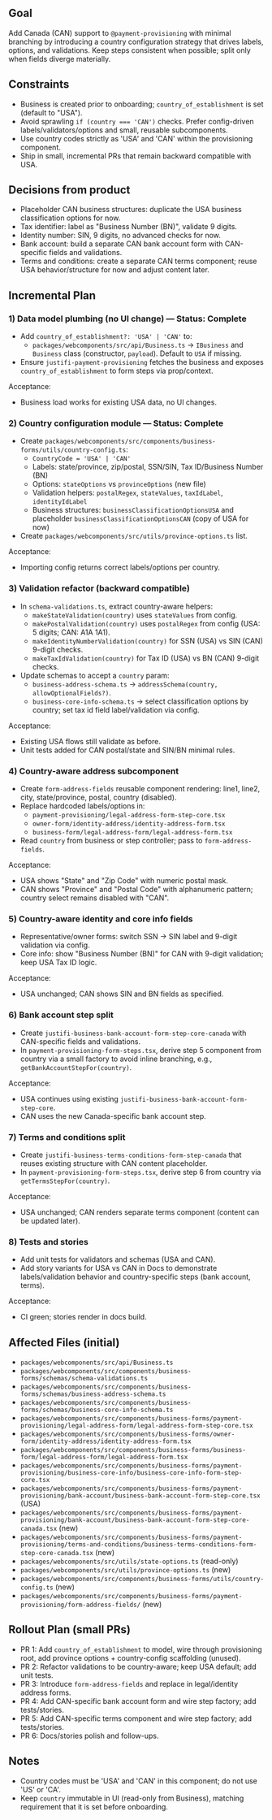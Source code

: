 ## Goal
Add Canada (CAN) support to `@payment-provisioning` with minimal branching by introducing a country configuration strategy that drives labels, options, and validations. Keep steps consistent when possible; split only when fields diverge materially.

## Constraints
- Business is created prior to onboarding; `country_of_establishment` is set (default to "USA").
- Avoid sprawling `if (country === 'CAN')` checks. Prefer config-driven labels/validators/options and small, reusable subcomponents.
- Use country codes strictly as 'USA' and 'CAN' within the provisioning component.
- Ship in small, incremental PRs that remain backward compatible with USA.

## Decisions from product
- Placeholder CAN business structures: duplicate the USA business classification options for now.
- Tax identifier: label as "Business Number (BN)", validate 9 digits.
- Identity number: SIN, 9 digits, no advanced checks for now.
- Bank account: build a separate CAN bank account form with CAN-specific fields and validations.
- Terms and conditions: create a separate CAN terms component; reuse USA behavior/structure for now and adjust content later.

## Incremental Plan

### 1) Data model plumbing (no UI change) — Status: Complete
- Add `country_of_establishment?: 'USA' | 'CAN'` to:
  - `packages/webcomponents/src/api/Business.ts` → `IBusiness` and `Business` class (constructor, `payload`). Default to `USA` if missing.
- Ensure `justifi-payment-provisioning` fetches the business and exposes `country_of_establishment` to form steps via prop/context.

Acceptance:
- Business load works for existing USA data, no UI changes.

### 2) Country configuration module — Status: Complete
- Create `packages/webcomponents/src/components/business-forms/utils/country-config.ts`:
  - `CountryCode = 'USA' | 'CAN'`
  - Labels: state/province, zip/postal, SSN/SIN, Tax ID/Business Number (BN)
  - Options: `stateOptions` vs `provinceOptions` (new file)
  - Validation helpers: `postalRegex`, `stateValues`, `taxIdLabel`, `identityIdLabel`
  - Business structures: `businessClassificationOptionsUSA` and placeholder `businessClassificationOptionsCAN` (copy of USA for now)
- Create `packages/webcomponents/src/utils/province-options.ts` list.

Acceptance:
- Importing config returns correct labels/options per country.

### 3) Validation refactor (backward compatible)
- In `schema-validations.ts`, extract country-aware helpers:
  - `makeStateValidation(country)` uses `stateValues` from config.
  - `makePostalValidation(country)` uses `postalRegex` from config (USA: 5 digits; CAN: A1A 1A1).
  - `makeIdentityNumberValidation(country)` for SSN (USA) vs SIN (CAN) 9-digit checks.
  - `makeTaxIdValidation(country)` for Tax ID (USA) vs BN (CAN) 9-digit checks.
- Update schemas to accept a `country` param:
  - `business-address-schema.ts` → `addressSchema(country, allowOptionalFields?)`.
  - `business-core-info-schema.ts` → select classification options by country; set tax id field label/validation via config.

Acceptance:
- Existing USA flows still validate as before.
- Unit tests added for CAN postal/state and SIN/BN minimal rules.

### 4) Country-aware address subcomponent
- Create `form-address-fields` reusable component rendering: line1, line2, city, state/province, postal, country (disabled).
- Replace hardcoded labels/options in:
  - `payment-provisioning/legal-address-form-step-core.tsx`
  - `owner-form/identity-address/identity-address-form.tsx`
  - `business-form/legal-address-form/legal-address-form.tsx`
- Read `country` from business or step controller; pass to `form-address-fields`.

Acceptance:
- USA shows "State" and "Zip Code" with numeric postal mask.
- CAN shows "Province" and "Postal Code" with alphanumeric pattern; country select remains disabled with "CAN".

### 5) Country-aware identity and core info fields
- Representative/owner forms: switch SSN → SIN label and 9-digit validation via config.
- Core info: show "Business Number (BN)" for CAN with 9-digit validation; keep USA Tax ID logic.

Acceptance:
- USA unchanged; CAN shows SIN and BN fields as specified.

### 6) Bank account step split
- Create `justifi-business-bank-account-form-step-core-canada` with CAN-specific fields and validations.
- In `payment-provisioning-form-steps.tsx`, derive step 5 component from country via a small factory to avoid inline branching, e.g., `getBankAccountStepFor(country)`.

Acceptance:
- USA continues using existing `justifi-business-bank-account-form-step-core`.
- CAN uses the new Canada-specific bank account step.

### 7) Terms and conditions split
- Create `justifi-business-terms-conditions-form-step-canada` that reuses existing structure with CAN content placeholder.
- In `payment-provisioning-form-steps.tsx`, derive step 6 from country via `getTermsStepFor(country)`.

Acceptance:
- USA unchanged; CAN renders separate terms component (content can be updated later).

### 8) Tests and stories
- Add unit tests for validators and schemas (USA and CAN).
- Add story variants for USA vs CAN in Docs to demonstrate labels/validation behavior and country-specific steps (bank account, terms).

Acceptance:
- CI green; stories render in docs build.

## Affected Files (initial)
- `packages/webcomponents/src/api/Business.ts`
- `packages/webcomponents/src/components/business-forms/schemas/schema-validations.ts`
- `packages/webcomponents/src/components/business-forms/schemas/business-address-schema.ts`
- `packages/webcomponents/src/components/business-forms/schemas/business-core-info-schema.ts`
- `packages/webcomponents/src/components/business-forms/payment-provisioning/legal-address-form/legal-address-form-step-core.tsx`
- `packages/webcomponents/src/components/business-forms/owner-form/identity-address/identity-address-form.tsx`
- `packages/webcomponents/src/components/business-forms/business-form/legal-address-form/legal-address-form.tsx`
- `packages/webcomponents/src/components/business-forms/payment-provisioning/business-core-info/business-core-info-form-step-core.tsx`
- `packages/webcomponents/src/components/business-forms/payment-provisioning/bank-account/business-bank-account-form-step-core.tsx` (USA)
- `packages/webcomponents/src/components/business-forms/payment-provisioning/bank-account/business-bank-account-form-step-core-canada.tsx` (new)
- `packages/webcomponents/src/components/business-forms/payment-provisioning/terms-and-conditions/business-terms-conditions-form-step-core-canada.tsx` (new)
- `packages/webcomponents/src/utils/state-options.ts` (read-only)
- `packages/webcomponents/src/utils/province-options.ts` (new)
- `packages/webcomponents/src/components/business-forms/utils/country-config.ts` (new)
- `packages/webcomponents/src/components/business-forms/payment-provisioning/form-address-fields/` (new)

## Rollout Plan (small PRs)
- PR 1: Add `country_of_establishment` to model, wire through provisioning root, add province options + country-config scaffolding (unused).
- PR 2: Refactor validations to be country-aware; keep USA default; add unit tests.
- PR 3: Introduce `form-address-fields` and replace in legal/identity address forms.
- PR 4: Add CAN-specific bank account form and wire step factory; add tests/stories.
- PR 5: Add CAN-specific terms component and wire step factory; add tests/stories.
- PR 6: Docs/stories polish and follow-ups.

## Notes
- Country codes must be 'USA' and 'CAN' in this component; do not use 'US' or 'CA'.
- Keep `country` immutable in UI (read-only from Business), matching requirement that it is set before onboarding.
